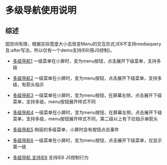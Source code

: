 多级导航使用说明
==================

综述
----
因空间有限，根据实际宽度大小去改变Menu的交互形式;IE6不支持mediaquery及:after写法，所以仅有一个demo支持IE6(用JS控制)。

- [多级导航1](http://miaojing.github.io/responsive/1.0/demo/navigation/Multi-Level/multinav-exIE6-1.htm "")
一级菜单在小屏时，变为menu按钮，点击展开下级菜单，支持多级

- [多级导航2](http://miaojing.github.io/responsive/1.0/demo/navigation/Multi-Level/multinav-exIE6-2.htm "")
一级菜单在小屏时，变为menu按钮，点击展开下级菜单，支持多级，有箭头指示

- [多级导航3](http://miaojing.github.io/responsive/1.0/demo/navigation/Multi-Level/multinav-exIE6-3.htm "")
一级菜单在小屏时，变为menu按钮，在屏幕左侧，点击展开下级菜单，支持多级，menu按钮展开样式不同

- [多级导航4](http://miaojing.github.io/responsive/1.0/demo/navigation/Multi-Level/multinav-exIE6-4.htm "")
一级菜单在小屏时，变为menu按钮，在屏幕左侧，点击展开下级菜单，支持多级，menu按钮展开样式不同，第二级以上有下拉指示单箭头

- [多级导航5](http://miaojing.github.io/responsive/1.0/demo/navigation/Multi-Level/multinav-exIE6-5.htm "")
绚丽的多级菜单，小屏时会有按钮点击事件

- [多级导航6](http://miaojing.github.io/responsive/1.0/demo/navigation/Multi-Level/multinav-exIE6-6.htm "")
一级菜单在小屏时，变为menu按钮，点击展开下级菜单，仅显示第一级

- [多级导航 支持IE6](http://miaojing.github.io/responsive/1.0/demo/navigation/Multi-Level/multinav.htm "")
支持IE6 JS控制行为

